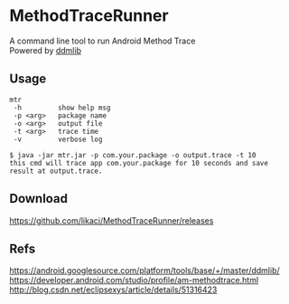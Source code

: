 # MethodTraceRunner
A command line tool to run Android Method Trace   
Powered by [ddmlib](https://android.googlesource.com/platform/tools/base/+/master/ddmlib/)

## Usage
```
mtr
 -h         show help msg
 -p <arg>   package name
 -o <arg>   output file
 -t <arg>   trace time
 -v         verbose log
 ```

```
$ java -jar mtr.jar -p com.your.package -o output.trace -t 10
this cmd will trace app com.your.package for 10 seconds and save result at output.trace.
```

## Download
https://github.com/likaci/MethodTraceRunner/releases

## Refs
https://android.googlesource.com/platform/tools/base/+/master/ddmlib/
https://developer.android.com/studio/profile/am-methodtrace.html
http://blog.csdn.net/eclipsexys/article/details/51316423